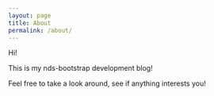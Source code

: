 ```yaml
---
layout: page
title: About
permalink: /about/
---
```


Hi!

This is my nds-bootstrap development blog!

Feel free to take a look around, see if anything interests you!
